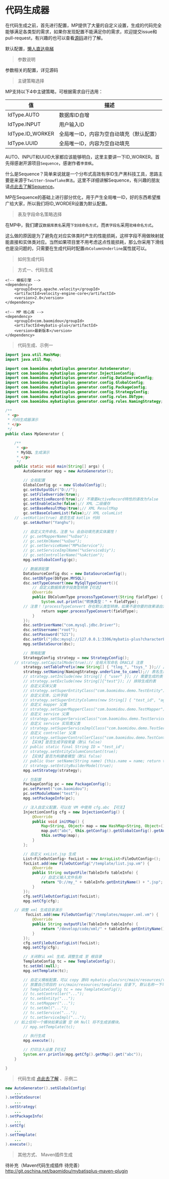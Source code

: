 # 代码生成器

在代码生成之前，首先进行配置，MP提供了大量的自定义设置，生成的代码完全能够满足各类型的需求，如果你发现配置不能满足你的需求，欢迎提交issue和pull-request，有兴趣的也可以查看[源码](https://github.com/baomidou/mybatis-plus/tree/master/mybatis-plus/src/main/java/com/baomidou/mybatisplus/generator)进行了解。

默认配置，[懒人直达电梯](https://gitee.com/baomidou/mybatisplus-spring-boot/blob/dev/src/test/java/com/baomidou/springboot/test/generator/GeneratorServiceEntity.java)

> 参数说明

参数相关的配置，详见源码

> 主键策略选择

MP支持以下4中主键策略，可根据需求自行选用：

值                | 描述
---------------- | ---------------------
IdType.AUTO      | 数据库ID自增
IdType.INPUT     | 用户输入ID
IdType.ID_WORKER | 全局唯一ID，内容为空自动填充（默认配置）
IdType.UUID      | 全局唯一ID，内容为空自动填充

AUTO、INPUT和UUID大家都应该能够明白，这里主要讲一下ID_WORKER。首先得感谢开源项目`Sequence`，感谢作者`李景枫`。

什么是Sequence？简单来说就是一个分布式高效有序ID生产黑科技工具，思路主要是来源于`Twitter-Snowflake算法`。这里不详细讲解Sequence，有兴趣的朋友请[点此去了解Sequence](http://git.oschina.net/yu120/sequence)。

MP在Sequence的基础上进行部分优化，用于产生全局唯一ID，好的东西希望推广给大家，所以我们将ID_WORDER设置为默认配置。

> 表及字段命名策略选择

在MP中，我们建议`数据库表名`采用`下划线命名方式`，而`表字段名`采用`驼峰命名方式`。

这么做的原因是为了避免在对应实体类时产生的性能损耗，这样字段不用做映射就能直接和实体类对应。当然如果项目里不用考虑这点性能损耗，那么你采用下滑线也是没问题的，只需要在生成代码时配置`dbColumnUnderline`属性就可以。

> 如何生成代码

> 方式一、代码生成

```依赖jars
<!-- 模板引擎 -->
<dependency>
    <groupId>org.apache.velocity</groupId>
    <artifactId>velocity-engine-core</artifactId>
    <version>2.0</version>
</dependency>

<!-- MP 核心库 -->
<dependency>
    <groupId>com.baomidou</groupId>
    <artifactId>mybatis-plus</artifactId>
    <version>最新版本</version>
</dependency>
```

> 代码生成、示例一

```java
import java.util.HashMap;
import java.util.Map;

import com.baomidou.mybatisplus.generator.AutoGenerator;
import com.baomidou.mybatisplus.generator.InjectionConfig;
import com.baomidou.mybatisplus.generator.config.DataSourceConfig;
import com.baomidou.mybatisplus.generator.config.GlobalConfig;
import com.baomidou.mybatisplus.generator.config.PackageConfig;
import com.baomidou.mybatisplus.generator.config.StrategyConfig;
import com.baomidou.mybatisplus.generator.config.rules.DbType;
import com.baomidou.mybatisplus.generator.config.rules.NamingStrategy;

/**
 * <p>
 * 代码生成器演示
 * </p>
 */
public class MpGenerator {

    /**
     * <p>
     * MySQL 生成演示
     * </p>
     */
    public static void main(String[] args) {
        AutoGenerator mpg = new AutoGenerator();

        // 全局配置
        GlobalConfig gc = new GlobalConfig();
        gc.setOutputDir("D://");
        gc.setFileOverride(true);
        gc.setActiveRecord(true);// 不需要ActiveRecord特性的请改为false
        gc.setEnableCache(false);// XML 二级缓存
        gc.setBaseResultMap(true);// XML ResultMap
        gc.setBaseColumnList(false);// XML columList
	// .setKotlin(true) 是否生成 kotlin 代码
        gc.setAuthor("Yanghu");

        // 自定义文件命名，注意 %s 会自动填充表实体属性！
        // gc.setMapperName("%sDao");
        // gc.setXmlName("%sDao");
        // gc.setServiceName("MP%sService");
        // gc.setServiceImplName("%sServiceDiy");
        // gc.setControllerName("%sAction");
        mpg.setGlobalConfig(gc);

        // 数据源配置
        DataSourceConfig dsc = new DataSourceConfig();
        dsc.setDbType(DbType.MYSQL);
        dsc.setTypeConvert(new MySqlTypeConvert(){
            // 自定义数据库表字段类型转换【可选】
            @Override
            public DbColumnType processTypeConvert(String fieldType) {
                System.out.println("转换类型：" + fieldType);
		// 注意！！processTypeConvert 存在默认类型转换，如果不是你要的效果请自定义返回、非如下直接返回。
                return super.processTypeConvert(fieldType);
            }
        });
        dsc.setDriverName("com.mysql.jdbc.Driver");
        dsc.setUsername("root");
        dsc.setPassword("521");
        dsc.setUrl("jdbc:mysql://127.0.0.1:3306/mybatis-plus?characterEncoding=utf8");
        mpg.setDataSource(dsc);

        // 策略配置
        StrategyConfig strategy = new StrategyConfig();
	// strategy.setCapitalMode(true);// 全局大写命名 ORACLE 注意
        strategy.setTablePrefix(new String[] { "tlog_", "tsys_" });// 此处可以修改为您的表前缀
        strategy.setNaming(NamingStrategy.underline_to_camel);// 表名生成策略
        // strategy.setInclude(new String[] { "user" }); // 需要生成的表
        // strategy.setExclude(new String[]{"test"}); // 排除生成的表
        // 自定义实体父类
        // strategy.setSuperEntityClass("com.baomidou.demo.TestEntity");
        // 自定义实体，公共字段
        // strategy.setSuperEntityColumns(new String[] { "test_id", "age" });
        // 自定义 mapper 父类
        // strategy.setSuperMapperClass("com.baomidou.demo.TestMapper");
        // 自定义 service 父类
        // strategy.setSuperServiceClass("com.baomidou.demo.TestService");
        // 自定义 service 实现类父类
        // strategy.setSuperServiceImplClass("com.baomidou.demo.TestServiceImpl");
        // 自定义 controller 父类
        // strategy.setSuperControllerClass("com.baomidou.demo.TestController");
        // 【实体】是否生成字段常量（默认 false）
        // public static final String ID = "test_id";
        // strategy.setEntityColumnConstant(true);
        // 【实体】是否为构建者模型（默认 false）
        // public User setName(String name) {this.name = name; return this;}
        // strategy.setEntityBuilderModel(true);
        mpg.setStrategy(strategy);

        // 包配置
        PackageConfig pc = new PackageConfig();
        pc.setParent("com.baomidou");
        pc.setModuleName("test");
        mpg.setPackageInfo(pc);

        // 注入自定义配置，可以在 VM 中使用 cfg.abc 【可无】
        InjectionConfig cfg = new InjectionConfig() {
            @Override
            public void initMap() {
                Map<String, Object> map = new HashMap<String, Object>();
                map.put("abc", this.getConfig().getGlobalConfig().getAuthor() + "-mp");
                this.setMap(map);
            }
        };

        // 自定义 xxList.jsp 生成
        List<FileOutConfig> focList = new ArrayList<FileOutConfig>();
		focList.add(new FileOutConfig("/template/list.jsp.vm") {
			@Override
			public String outputFile(TableInfo tableInfo) {
				// 自定义输入文件名称
				return "D://my_" + tableInfo.getEntityName() + ".jsp";
			}
		});
		cfg.setFileOutConfigList(focList);
        mpg.setCfg(cfg);

	// 调整 xml 生成目录演示
         focList.add(new FileOutConfig("/templates/mapper.xml.vm") {
            @Override
            public String outputFile(TableInfo tableInfo) {
                return "/develop/code/xml/" + tableInfo.getEntityName() + ".xml";
            }
        });
        cfg.setFileOutConfigList(focList);
        mpg.setCfg(cfg);

        // 关闭默认 xml 生成，调整生成 至 根目录
        TemplateConfig tc = new TemplateConfig();
        tc.setXml(null);
        mpg.setTemplate(tc);

        // 自定义模板配置，可以 copy 源码 mybatis-plus/src/main/resources/templates 下面内容修改，
        // 放置自己项目的 src/main/resources/templates 目录下, 默认名称一下可以不配置，也可以自定义模板名称
        // TemplateConfig tc = new TemplateConfig();
        // tc.setController("...");
        // tc.setEntity("...");
        // tc.setMapper("...");
        // tc.setXml("...");
        // tc.setService("...");
        // tc.setServiceImpl("...");
	// 如上任何一个模块如果设置 空 OR Null 将不生成该模块。
        // mpg.setTemplate(tc);

        // 执行生成
        mpg.execute();

        // 打印注入设置【可无】
        System.err.println(mpg.getCfg().getMap().get("abc"));
    }

}
```


> 代码生成 [点此去了解](https://gitee.com/baomidou/mybatisplus-spring-boot/blob/dev/src/test/java/com/baomidou/springboot/test/generator/GeneratorServiceEntity.java) 、示例二 

```java
new AutoGenerator().setGlobalConfig(
	...
).setDataSource(
	...
).setStrategy(
	...
).setPackageInfo(
	...
).setCfg(
	...
).setTemplate(
	...
).execute();

```

> 其他方式、 Maven插件生成


待补充（Maven代码生成插件 待完善） <http://git.oschina.net/baomidou/mybatisplus-maven-plugin>
